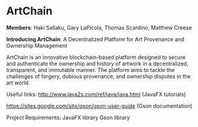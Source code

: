 # ArtChain

**Members**: Haki Sallaku, Gary LaPicola, Thomas Scardino, Matthew Creese

**Introducing ArtChain**: A Decentralized Platform for Art Provenance and Ownership Management

ArtChain is an innovative blockchain-based platform designed to secure and authenticate the ownership and history of artwork in a decentralized, transparent, and immutable manner. The platform aims to tackle the challenges of forgery, dubious provenance, and ownership disputes in the art world.

Useful links: 
http://www.java2s.com/ref/java/java.html (JavaFX tutorials)

https://sites.google.com/site/gson/gson-user-guide (Gson documentation)

Project Requirements:
JavaFX library
Gson library
 
